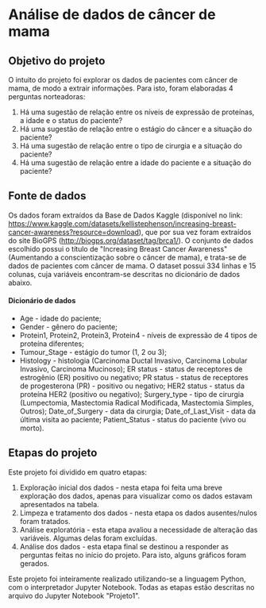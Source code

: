 # Análise de dados de câncer de mama

## Objetivo do projeto

O intuito do projeto foi explorar os dados de pacientes com câncer de mama, de modo a extrair informações. Para isto, foram elaboradas 4 perguntas norteadoras:

1) Há uma sugestão de relação entre os níveis de expressão de proteínas, a idade e o status do paciente?
2) Há uma sugestão de relação entre o estágio do câncer e a situação do paciente?
3) Há uma sugestão de relação entre o tipo de cirurgia e a situação do paciente?
4) Há uma sugestão de relação entre a idade do paciente e a situação do paciente?

## Fonte de dados 

Os dados foram extraídos da Base de Dados Kaggle (disponível no link: https://www.kaggle.com/datasets/kellistephenson/increasing-breast-cancer-awareness?resource=download), que por sua vez foram extraídos do site BioGPS (http://biogps.org/dataset/tag/brca1/). O conjunto de dados escolhido possui o título de "Increasing Breast Cancer Awareness" (Aumentando a conscientização sobre o câncer de mama), e trata-se de dados de pacientes com câncer de mama. O dataset possui 334 linhas e 15 colunas, cuja variáveis encontram-se descritas no dicionário de dados abaixo.

#### Dicionário de dados

* Age - idade do paciente;
* Gender - gênero do paciente;
* Protein1, Protein2, Protein3, Protein4 - níveis de expressão de 4 tipos de proteína diferentes;
* Tumour_Stage - estágio do tumor (1, 2 ou 3);
* Histology - histologia (Carcinoma Ductal Invasivo, Carcinoma Lobular Invasivo, Carcinoma Mucinoso);
ER status - status de receptores de estrogênio (ER) positivo ou negativo;
PR status - status de receptores de progesterona (PR) - positivo ou negativo;
HER2 status - status da proteína HER2 (positivo ou negativo);
Surgery_type - tipo de cirurgia (Lumpectomia, Mastectomia Radical Modificada, Mastectomia Simples, Outros);
Date_of_Surgery - data da cirurgia;
Date_of_Last_Visit - data da última visita ao paciente;
Patient_Status - status do paciente (vivo ou morto).

## Etapas do projeto

Este projeto foi dividido em quatro etapas:

1) Exploração inicial dos dados - nesta etapa foi feita uma breve exploração dos dados, apenas para visualizar como os dados estavam apresentados na tabela.
2) Limpeza e tratamento dos dados - nesta etapa os dados ausentes/nulos foram tratados.
3) Análise exploratória - esta etapa avaliou a necessidade de alteração das variáveis. Algumas delas foram excluídas.
4) Análise dos dados - esta etapa final se destinou a responder as perguntas feitas no início do projeto. Para isto, alguns gráficos foram gerados.
   
Este projeto foi inteiramente realizado utilizando-se a linguagem Python, com o interpretador Jupyter Notebook. Todas as etapas estão descritas no arquivo do Jupyter Notebook "Projeto1".
